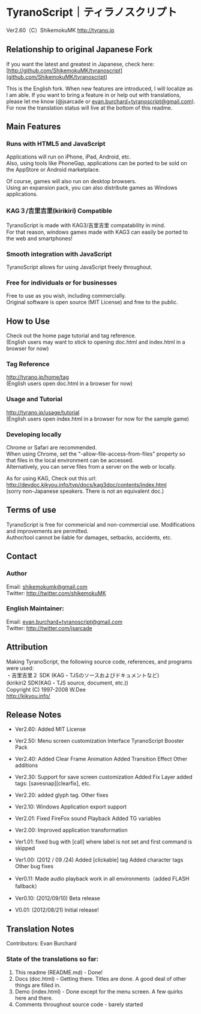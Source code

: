 # TyranoScript｜ティラノスクリプト　
Ver2.60（C）ShikemokuMK
http://tyrano.jp

## Relationship to original Japanese Fork
If you want the latest and greatest in Japanese, check here: [http://github.com/ShikemokuMK/tyranoscript](github.com/ShikemokuMK/tyranoscript)  

This is the English fork. When new features are introduced, I will localize as I am able. If you want to bring a feature in or help out with translations, please let me know (@jsarcade or evan.burchard+tyranoscript@gmail.com). For now the translation status will live at the bottom of this readme.  

## Main Features

### Runs with HTML5 and JavaScript
Applications will run on iPhone, iPad, Android, etc.  
Also, using tools like PhoneGap, applications can be ported to be sold on the AppStore or Android marketplace.  

Of course, games will also run on desktop browsers.  
Using an expansion pack, you can also distribute games as Windows applications.

### KAG３/吉里吉里(kirikiri) Compatible
TyranoScript is made with KAG3/吉里吉里 compatability in mind.  
For that reason, windows games made with KAG3 can easily be ported to the web and smartphones!
### Smooth integration with JavaScript
TyranoScript allows for using JavaScript freely throughout.  
### Free for individuals or for businesses
Free to use as you wish, including commercially.  
Original software is open source (MIT License) and free to the public.
## How to Use
Check out the home page tutorial and tag reference.  
(English users may want to stick to opening doc.html and index.html in a browser for now)
### Tag Reference
http://tyrano.jp/home/tag  
(English users open doc.html in a browser for now)
### Usage and Tutorial
http://tyrano.jp/usage/tutorial  
(English users open index.html in a browser for now for the sample game)
### Developing locally
Chrome or Safari are recommended.  
When using Chrome, set the "-allow-file-access-from-files" property so that files in the local environment can be accessed.  
Alternatively, you can serve files from a server on the web or locally.  

As for using KAG, Check out this url:  
http://devdoc.kikyou.info/tvp/docs/kag3doc/contents/index.html  
(sorry non-Japanese speakers.  There is not an equivalent doc.)
## Terms of use
TyranoScript is free for commericial and non-commercial use.  Modifications and improvements are permitted.  
Author/tool cannot be liable for damages, setbacks, accidents, etc.

## Contact
### Author
Email: shikemokumk@gmail.com  
Twitter: http://twitter.com/shikemokuMK  

### English Maintainer:
Email: evan.burchard+tyranoscript@gmail.com  
Twitter: http://twitter.com/jsarcade  

## Attribution
Making TyranoScript, the following source code, references, and programs were used:  
・吉里吉里２ SDK (KAG・TJSのソースおよびドキュメントなど)  
(kirikiri2 SDK(KAG・TJS source, document, etc.))  
Copyright (C) 1997-2008 W.Dee  
http://kikyou.info/  


## Release Notes

- Ver2.60: 
Added MIT License

- Ver2.50:
Menu screen customization Interface
TyranoScript Booster Pack

- Ver2.40:
Added Clear Frame Animation
Added Transition Effect
Other additions

- Ver2.30:
Support for save screen customization
Added Fix Layer
added tags: [savesnap][clearfix], etc.

- Ver2.20:
added glyph tag. Other fixes

- Ver2.10:
Windows Application export support

- Ver2.01:
Fixed FireFox sound Playback
Added TG variables

- Ver2.00:
Improved application transformation

- Ver1.01:
fixed bug with [call] where label is not set and first command is skipped

- Ver1.00: (2012 / 09 /24)
Added [clickable] tag
Added character tags
Other bug fixes

- Ver0.11:
Made audio playback work in all environments（added FLASH fallback）

- Ver0.10: (2012/09/10)
Beta release

- V0.01: (2012/08/21)
Initial release!

## Translation Notes

Contributors: Evan Burchard 

### State of the translations so far:
1. This readme (README.md) - Done!
2. Docs (doc.html) - Getting there.  Titles are done.  A good deal of other things are filled in.
3. Demo (index.html) - Done except for the menu screen.  A few quirks here and there. 
4. Comments throughout source code - barely started
